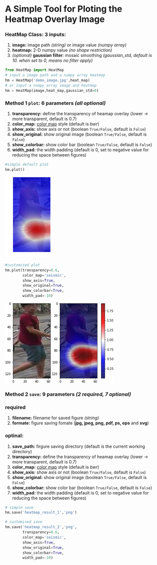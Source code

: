 # A Simple Tool for Ploting the Heatmap Overlay Image

### **HeatMap Class**: 3 inputs:
1. **image:** image path *(string)* or image value *(numpy array)*
2. **heatmap:** 2-D numpy value *(no shape restriction)*
3. *(optional)* **gaussian filter**: mosaic smoothing *(gaussian_std, default is 10. when set to 0, means no filter apply)*

```python
from HeatMap import HeatMap
# input a image path and a numpy array heatmap
hm = HeatMap('demo_image.jpg',heat_map)
# or input a numpy array image and heatmap
hm = HeatMap(image,heat_map,gaussian_std=0)
```

### **Method 1 `plot`:** 6 parameters *(all optional)*
1. **transparency:** define the transparency of heamap overlay (lower -> more transparent, default is 0.7)
2. **color_map:** [color map](https://matplotlib.org/examples/color/colormaps_reference.html) style (default is *bwr*)
3. **show_axis:** show axis or not (boolean `True/False`, default is `False`)
4. **show_original:** show original image (boolean `True/False`, default is `False`)
5. **show_colorbar:** show color bar (boolean `True/False`, default is `False`)
6. **width_pad:** the width padding (default is 0, set to negative value for reducing the space between figures)
```python
#simple default plot
hm.plot()
```
![](https://github.com/LinShanify/HeatMap/blob/master/heatmap_result_1.png?raw=true)


```python
#customised plot
hm.plot(transparency=0.6,
        color_map='seismic',
        show_axis=True,
        show_original=True,
        show_colorbar=True,
        width_pad=-10)
```
![](https://github.com/LinShanify/HeatMap/blob/master/heatmap_result_2.png?raw=true)

### **Method 2 `save`:** 9 parameters *(2 required, 7 optional)*
### **required**
1. **filename:** filename for saved figure *(string)*
2. **formate:** figure saving fomate (**jpg, jpeg, png, pdf, ps, eps** and **svg**)

### **optinal:**
1. **save_path:** firgure saving directory (default is the current working directory)
1. **transparency:** define the transparency of heamap overlay (lower -> more transparent, default is 0.7)
2. **color_map:** [color map](https://matplotlib.org/examples/color/colormaps_reference.html) style (default is *bwr*)
3. **show_axis:** show axis or not (boolean `True/False`, default is `False`)
4. **show_original:** show original image (boolean `True/False`, default is `False`)
5. **show_colorbar:** show color bar (boolean `True/False`, default is `False`)
6. **width_pad:** the width padding (default is 0, set to negative value for reducing the space between figures)

```python
# simple save
hm.save('heatmap_result_1','png')
```  

```python
# customised save
hm.save('heatmap_result_2','png',
        transparency=0.6,
        color_map='seismic',
        show_axis=True,
        show_original=True,
        show_colorbar=True,
        width_pad=-10)
```

